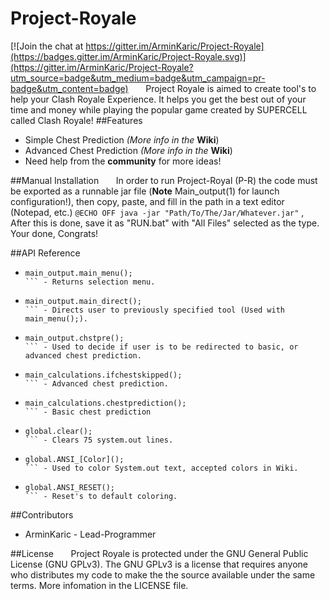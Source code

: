 # Project-Royale

[![Join the chat at https://gitter.im/ArminKaric/Project-Royale](https://badges.gitter.im/ArminKaric/Project-Royale.svg)](https://gitter.im/ArminKaric/Project-Royale?utm_source=badge&utm_medium=badge&utm_campaign=pr-badge&utm_content=badge)
&nbsp;&nbsp;&nbsp;&nbsp;&nbsp;&nbsp;Project Royale is aimed to create tool's to help your Clash Royale Experience. It helps you get the best out of your time and
money while playing the popular game created by SUPERCELL called Clash Royale!
##Features
+ Simple Chest Prediction
*(More info in the* **Wiki**)
+ Advanced Chest Prediction
*(More info in the* **Wiki**)
+ Need help from the **community** for more ideas!

##Manual Installation
&nbsp;&nbsp;&nbsp;&nbsp;&nbsp;&nbsp;In order to run Project-Royal (P-R) the code must be exported as a runnable jar file (**Note** Main_output(1) for launch configuration!), then copy, paste, and fill in the path in a text editor (Notepad, etc.) 
    ```
    @ECHO OFF
     java -jar "Path/To/The/Jar/Whatever.jar"
    ```
, After this is done, save it as "RUN.bat" with "All Files" selected as the type. Your done, Congrats! 

##API Reference

+ ```
  main_output.main_menu(); 
  ``` - Returns selection menu.
+ ```
  main_output.main_direct();
  ``` - Directs user to previously specified tool (Used with main_menu();).
+ ```
  main_output.chstpre();
  ``` - Used to decide if user is to be redirected to basic, or advanced chest prediction.
+ ```
  main_calculations.ifchestskipped();
  ``` - Advanced chest prediction.
+ ```
  main_calculations.chestprediction();
  ``` - Basic chest prediction
+ ```
  global.clear();
  ``` - Clears 75 system.out lines.
+ ```
  global.ANSI_[Color]();
  ``` - Used to color System.out text, accepted colors in Wiki.
+ ```
  global.ANSI_RESET();
  ``` - Reset's to default coloring.

##Contributors
  - ArminKaric - Lead-Programmer

##License
&nbsp;&nbsp;&nbsp;&nbsp;&nbsp;&nbsp;Project Royale is protected under the GNU General Public License (GNU GPLv3). The GNU GPLv3 is a license that requires anyone who distributes my code to make the the source available under the same terms. More infomation in the LICENSE file.

